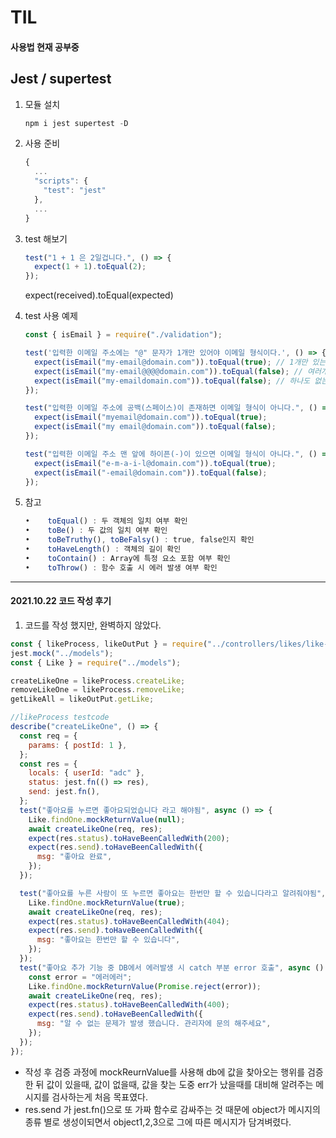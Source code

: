 # TIL

#### 사용법 현재 공부중

## Jest / supertest

1. 모듈 설치

   ```jsx
   npm i jest supertest -D
   ```

2. 사용 준비

   ```jsx
   {
     ...
     "scripts": {
       "test": "jest"
     },
     ...
   }
   ```

3. test 해보기

   ```jsx
   test("1 + 1 은 2일겁니다.", () => {
     expect(1 + 1).toEqual(2);
   });
   ```

   expect(received).toEqual(expected)

4. test 사용 예제

   ```jsx
   const { isEmail } = require("./validation");

   test('입력한 이메일 주소에는 "@" 문자가 1개만 있어야 이메일 형식이다.', () => {
     expect(isEmail("my-email@domain.com")).toEqual(true); // 1개만 있는 상황
     expect(isEmail("my-email@@@@domain.com")).toEqual(false); // 여러개 있는 상황
     expect(isEmail("my-emaildomain.com")).toEqual(false); // 하나도 없는 상황
   });

   test("입력한 이메일 주소에 공백(스페이스)이 존재하면 이메일 형식이 아니다.", () => {
     expect(isEmail("myemail@domain.com")).toEqual(true);
     expect(isEmail("my email@domain.com")).toEqual(false);
   });

   test("입력한 이메일 주소 맨 앞에 하이픈(-)이 있으면 이메일 형식이 아니다.", () => {
     expect(isEmail("e-m-a-i-l@domain.com")).toEqual(true);
     expect(isEmail("-email@domain.com")).toEqual(false);
   });
   ```

5. 참고

   ```jsx
   •	toEqual() : 두 객체의 일치 여부 확인
   •	toBe() : 두 값의 일치 여부 확인
   •	toBeTruthy(), toBeFalsy() : true, false인지 확인
   •	toHaveLength() : 객체의 길이 확인
   •	toContain() : Array에 특정 요소 포함 여부 확인
   •	toThrow() : 함수 호출 시 에러 발생 여부 확인
   ```

---

#### 2021.10.22 코드 작성 후기

1. 코드를 작성 했지만, 완벽하지 않았다.

```jsx
const { likeProcess, likeOutPut } = require("../controllers/likes/like-ctrl");
jest.mock("../models");
const { Like } = require("../models");

createLikeOne = likeProcess.createLike;
removeLikeOne = likeProcess.removeLike;
getLikeAll = likeOutPut.getLike;

//likeProcess testcode
describe("createLikeOne", () => {
  const req = {
    params: { postId: 1 },
  };
  const res = {
    locals: { userId: "adc" },
    status: jest.fn(() => res),
    send: jest.fn(),
  };
  test("좋아요를 누르면 좋아요되었습니다 라고 해야됨", async () => {
    Like.findOne.mockReturnValue(null);
    await createLikeOne(req, res);
    expect(res.status).toHaveBeenCalledWith(200);
    expect(res.send).toHaveBeenCalledWith({
      msg: "좋아요 완료",
    });
  });

  test("좋아요를 누른 사람이 또 누르면 좋아요는 한번만 할 수 있습니다라고 알려줘야됨", async () => {
    Like.findOne.mockReturnValue(true);
    await createLikeOne(req, res);
    expect(res.status).toHaveBeenCalledWith(404);
    expect(res.send).toHaveBeenCalledWith({
      msg: "좋아요는 한번만 할 수 있습니다",
    });
  });
  test("좋아요 추가 기능 중 DB에서 에러발생 시 catch 부분 error 호출", async () => {
    const error = "에러에러";
    Like.findOne.mockReturnValue(Promise.reject(error));
    await createLikeOne(req, res);
    expect(res.status).toHaveBeenCalledWith(400);
    expect(res.send).toHaveBeenCalledWith({
      msg: "알 수 없는 문제가 발생 했습니다. 관리자에 문의 해주세요",
    });
  });
});
```

- 작성 후 검증 과정에 mockReurnValue를 사용해 db에 값을 찾아오는 행위를 검증한 뒤 값이 있을때, 값이 없을때, 값을 찾는 도중 err가 났을때를 대비해 알려주는 메시지를 검사하는게 처음 목표였다.
- res.send 가 jest.fn()으로 또 가짜 함수로 감싸주는 것 때문에 object가 메시지의 종류 별로 생성이되면서 object1,2,3으로 그에 따른 메시지가 담겨벼렸다.
